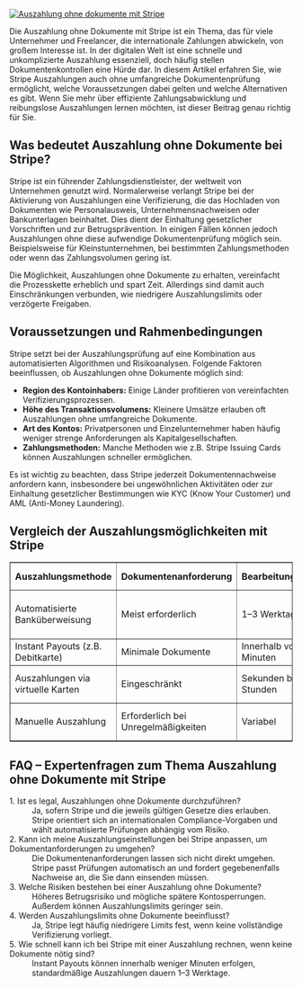[![Auszahlung ohne dokumente mit Stripe](https://123-caf.pages.dev/gitsignup.png)](https://vrmoo.ru/Bt82HjjY)

<p>Die Auszahlung ohne Dokumente mit Stripe ist ein Thema, das für viele Unternehmer und Freelancer, die internationale Zahlungen abwickeln, von großem Interesse ist. In der digitalen Welt ist eine schnelle und unkomplizierte Auszahlung essenziell, doch häufig stellen Dokumentenkontrollen eine Hürde dar. In diesem Artikel erfahren Sie, wie Stripe Auszahlungen auch ohne umfangreiche Dokumentenprüfung ermöglicht, welche Voraussetzungen dabei gelten und welche Alternativen es gibt. Wenn Sie mehr über effiziente Zahlungsabwicklung und reibungslose Auszahlungen lernen möchten, ist dieser Beitrag genau richtig für Sie.</p>  <h2>Was bedeutet Auszahlung ohne Dokumente bei Stripe?</h2> <p>Stripe ist ein führender Zahlungsdienstleister, der weltweit von Unternehmen genutzt wird. Normalerweise verlangt Stripe bei der Aktivierung von Auszahlungen eine Verifizierung, die das Hochladen von Dokumenten wie Personalausweis, Unternehmensnachweisen oder Bankunterlagen beinhaltet. Dies dient der Einhaltung gesetzlicher Vorschriften und zur Betrugsprävention. In einigen Fällen können jedoch Auszahlungen ohne diese aufwendige Dokumentenprüfung möglich sein. Beispielsweise für Kleinstunternehmen, bei bestimmten Zahlungsmethoden oder wenn das Zahlungsvolumen gering ist.</p>  <p>Die Möglichkeit, Auszahlungen ohne Dokumente zu erhalten, vereinfacht die Prozesskette erheblich und spart Zeit. Allerdings sind damit auch Einschränkungen verbunden, wie niedrigere Auszahlungslimits oder verzögerte Freigaben.</p>  <h2>Voraussetzungen und Rahmenbedingungen</h2> <p>Stripe setzt bei der Auszahlungsprüfung auf eine Kombination aus automatisierten Algorithmen und Risikoanalysen. Folgende Faktoren beeinflussen, ob Auszahlungen ohne Dokumente möglich sind:</p>  <ul>   <li><strong>Region des Kontoinhabers:</strong> Einige Länder profitieren von vereinfachten Verifizierungsprozessen.</li>   <li><strong>Höhe des Transaktionsvolumens:</strong> Kleinere Umsätze erlauben oft Auszahlungen ohne umfangreiche Dokumente.</li>   <li><strong>Art des Kontos:</strong> Privatpersonen und Einzelunternehmer haben häufig weniger strenge Anforderungen als Kapitalgesellschaften.</li>   <li><strong>Zahlungsmethoden:</strong> Manche Methoden wie z.B. Stripe Issuing Cards können Auszahlungen schneller ermöglichen.</li> </ul>  <p>Es ist wichtig zu beachten, dass Stripe jederzeit Dokumentennachweise anfordern kann, insbesondere bei ungewöhnlichen Aktivitäten oder zur Einhaltung gesetzlicher Bestimmungen wie KYC (Know Your Customer) und AML (Anti-Money Laundering).</p>  <h2>Vergleich der Auszahlungsmöglichkeiten mit Stripe</h2> <table border="1" cellpadding="5" cellspacing="0">   <thead>     <tr>       <th>Auszahlungsmethode</th>       <th>Dokumentenanforderung</th>       <th>Bearbeitungszeit</th>       <th>Limit / Einschränkungen</th>     </tr>   </thead>   <tbody>     <tr>       <td>Automatisierte Banküberweisung</td>       <td>Meist erforderlich</td>       <td>1–3 Werktage</td>       <td>Keine Auszahlung ohne Dokumente möglich bei höheren Volumen</td>     </tr>     <tr>       <td>Instant Payouts (z.B. Debitkarte)</td>       <td>Minimale Dokumente</td>       <td>Innerhalb von Minuten</td>       <td>Geringe Maximalsummen</td>     </tr>     <tr>       <td>Auszahlungen via virtuelle Karten</td>       <td>Eingeschränkt</td>       <td>Sekunden bis Stunden</td>       <td>Nur für ausgewählte Nutzer</td>     </tr>     <tr>       <td>Manuelle Auszahlung</td>       <td>Erforderlich bei Unregelmäßigkeiten</td>       <td>Variabel</td>       <td>Kann Verzögerungen mit sich bringen</td>     </tr>   </tbody> </table>  <h2>FAQ – Expertenfragen zum Thema Auszahlung ohne Dokumente mit Stripe</h2> <dl>   <dt>1. Ist es legal, Auszahlungen ohne Dokumente durchzuführen?</dt>   <dd>Ja, sofern Stripe und die jeweils gültigen Gesetze dies erlauben. Stripe orientiert sich an internationalen Compliance-Vorgaben und wählt automatisierte Prüfungen abhängig vom Risiko.</dd>      <dt>2. Kann ich meine Auszahlungseinstellungen bei Stripe anpassen, um Dokumentanforderungen zu umgehen?</dt>   <dd>Die Dokumentenanforderungen lassen sich nicht direkt umgehen. Stripe passt Prüfungen automatisch an und fordert gegebenenfalls Nachweise an, die Sie dann einsenden müssen.</dd>      <dt>3. Welche Risiken bestehen bei einer Auszahlung ohne Dokumente?</dt>   <dd>Höheres Betrugsrisiko und mögliche spätere Kontosperrungen. Außerdem können Auszahlungslimits geringer sein.</dd>      <dt>4. Werden Auszahlungslimits ohne Dokumente beeinflusst?</dt>   <dd>Ja, Stripe legt häufig niedrigere Limits fest, wenn keine vollständige Verifizierung vorliegt.</dd>      <dt>5. Wie schnell kann ich bei Stripe mit einer Auszahlung rechnen, wenn keine Dokumente nötig sind?</dt>   <dd>Instant Payouts können innerhalb weniger Minuten erfolgen, standardmäßige Auszahlungen dauern 1–3 Werktage.</dd> </dl>
